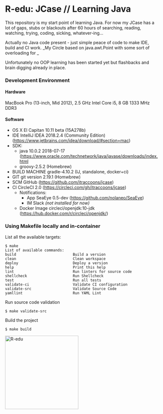 # R-edu: JCase // Learning Java
This repository is my start point of learning Java.
For now my JCase has a lot of gaps, stubs or blackouts after 60 hours of
searching, reading, watching, trying, coding, sicking, whatever-ing...

Actually no Java code present - just simple peace of code to make IDE, build and CI work.
_My Circle based on java.awt.Point with some sort of overloading for _

Unfortunately no OOP learning has been started yet but flashbacks and brain digging already in place.


### Development Environment

#### Hardware
MacBook Pro (13-inch, Mid 2012),  2.5 GHz Intel Core i5, 8 GB 1333 MHz DDR3	
	    
#### Software	
  * OS X El Capitan 10.11 beta (15A278b)	
  * IDE IntelliJ IDEA 2018.2.4 (Community Edition) (https://www.jetbrains.com/idea/download/#section=mac)
  * SDK:
    * java 10.0.2 2018-07-17 (https://www.oracle.com/technetwork/java/javase/downloads/index.html
    * groovy-2.5.2 (Homebrew)
  * BUILD MACHINE gradle-4.10.2 (IJ, standalone, docker+ci)
  * GIT	git version 2.19.1 (Homwbrew)
  * SCM	GitHub (https://github.com/itraccoons/jcase)
  * CI CircleCI 2.0 (https://circleci.com/gh/itraccoons/jcase)
    * Notifications:
      * App SeaEye 0.5-dev (https://github.com/nolaneo/SeaEye)
      * IM Slack _(not installed for now)_	
    * Docker Image circleci/openjdk:10-jdk (https://hub.docker.com/r/circleci/openjdk/)

### Using Makefile locally and in-container
List all the available targets:

	$ make
    List of available commands:
    build                          Build a version
    clean                          Clean workspace
    deploy                         Deploy a version
    help                           Print this help
    lint                           Run linters for source code
    shellcheck                     Run Shellcheck
    test                           Run all tests
    validate-ci                    Validate CI configuration
    validate-src                   Validate Source Code
    yamllint                       Run YAML Lint

Run source code validation

	$ make validate-src

Build the project

	$ make build

<p align="left">
  <img src="https://scontent.fhrk1-1.fna.fbcdn.net/v/t1.0-9/43756480_1194500660718042_3407559282357436416_n.png?_nc_cat=105&_nc_ht=scontent.fhrk1-1.fna&oh=454789711c1d02145e22f8c492a421b5&oe=5C8A76E0" width="240" title="R-edu"
</p>
